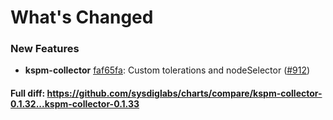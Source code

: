 # What's Changed

### New Features
- **kspm-collector** [faf65fa](https://github.com/sysdiglabs/charts/commit/faf65fa003469a6ed99ae4d97aaef040cbfa6d0b): Custom tolerations and nodeSelector ([#912](https://github.com/sysdiglabs/charts/issues/912))

#### Full diff: https://github.com/sysdiglabs/charts/compare/kspm-collector-0.1.32...kspm-collector-0.1.33
